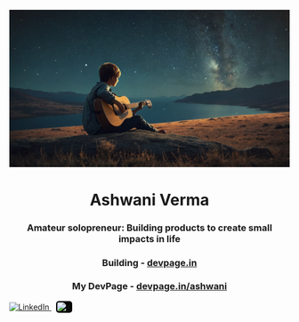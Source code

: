 ![Alt text](https://github.com/ashwaniverma-github/ashwaniverma-github/blob/main/gitpro.jpg)

<div align="center">
  <h1><b>Ashwani Verma</b></h1>
  <h3>Amateur solopreneur: Building products to create small impacts in life</h3>
  <h3>Building - <a href="https://www.devpage.in" target="_blank">devpage.in</a></h3>
  <h3>My DevPage - <a href="https://www.devpage.in/ashwani" target="_blank">devpage.in/ashwani</a></h3>
</div>

<a href="https://www.linkedin.com/in/ashwani-verma-ba2659326/" target="_blank">
  <img src="https://cdn.jsdelivr.net/gh/devicons/devicon/icons/linkedin/linkedin-original.svg" alt="LinkedIn" width="20" height="20"/>
</a>
&nbsp; <!-- Space between icons -->
<a href="https://twitter.com/ashwanivermax" target="_blank">
  <img src="https://img.icons8.com/ios-filled/50/FFFFFF/x--v1.png" alt="X" width="20" height="20" style="background-color:black; border-radius: 5px; padding: 2px;"/>
</a>
